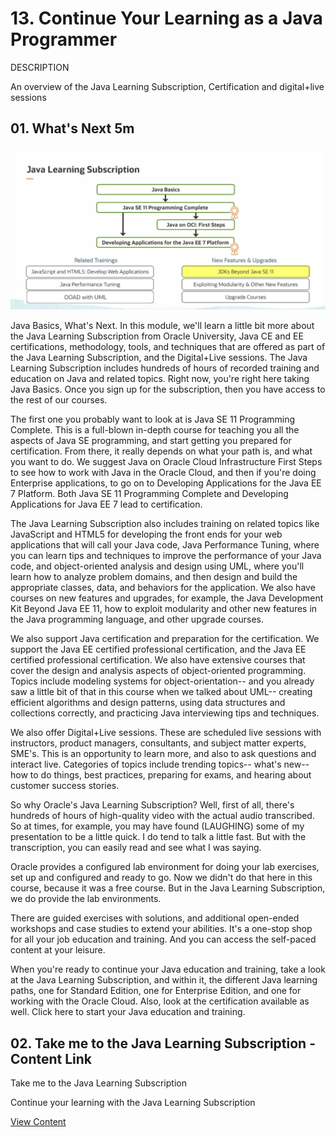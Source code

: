 # 13. Continue Your Learning as a Java Programmer

DESCRIPTION

An overview of the Java Learning Subscription, Certification and digital+live sessions

## 01. What's Next 5m

![13-Ruta](images/13-Ruta.png)

Java Basics, What's Next. In this module, we'll learn a little bit more about the Java Learning Subscription from Oracle University, Java CE and EE certifications, methodology, tools, and techniques that are offered as part of the Java Learning Subscription, and the Digital+Live sessions. The Java Learning Subscription includes hundreds of hours of recorded training and education on Java and related topics. Right now, you're right here taking Java Basics. Once you sign up for the subscription, then you have access to the rest of our courses.

The first one you probably want to look at is Java SE 11 Programming Complete. This is a full-blown in-depth course for teaching you all the aspects of Java SE programming, and start getting you prepared for certification. From there, it really depends on what your path is, and what you want to do. We suggest Java on Oracle Cloud Infrastructure First Steps to see how to work with Java in the Oracle Cloud, and then if you're doing Enterprise applications, to go on to Developing Applications for the Java EE 7 Platform. Both Java SE 11 Programming Complete and Developing Applications for Java EE 7 lead to certification.

The Java Learning Subscription also includes training on related topics like JavaScript and HTML5 for developing the front ends for your web applications that will call your Java code, Java Performance Tuning, where you can learn tips and techniques to improve the performance of your Java code, and object-oriented analysis and design using UML, where you'll learn how to analyze problem domains, and then design and build the appropriate classes, data, and behaviors for the application. We also have courses on new features and upgrades, for example, the Java Development Kit Beyond Java EE 11, how to exploit modularity and other new features in the Java programming language, and other upgrade courses.

We also support Java certification and preparation for the certification. We support the Java EE certified professional certification, and the Java EE certified professional certification. We also have extensive courses that cover the design and analysis aspects of object-oriented programming. Topics include modeling systems for object-orientation-- and you already saw a little bit of that in this course when we talked about UML-- creating efficient algorithms and design patterns, using data structures and collections correctly, and practicing Java interviewing tips and techniques.

We also offer Digital+Live sessions. These are scheduled live sessions with instructors, product managers, consultants, and subject matter experts, SME's. This is an opportunity to learn more, and also to ask questions and interact live. Categories of topics include trending topics-- what's new-- how to do things, best practices, preparing for exams, and hearing about customer success stories.

So why Oracle's Java Learning Subscription? Well, first of all, there's hundreds of hours of high-quality video with the actual audio transcribed. So at times, for example, you may have found (LAUGHING) some of my presentation to be a little quick. I do tend to talk a little fast. But with the transcription, you can easily read and see what I was saying.

Oracle provides a configured lab environment for doing your lab exercises, set up and configured and ready to go. Now we didn't do that here in this course, because it was a free course. But in the Java Learning Subscription, we do provide the lab environments.

There are guided exercises with solutions, and additional open-ended workshops and case studies to extend your abilities. It's a one-stop shop for all your job education and training. And you can access the self-paced content at your leisure.

When you're ready to continue your Java education and training, take a look at the Java Learning Subscription, and within it, the different Java learning paths, one for Standard Edition, one for Enterprise Edition, and one for working with the Oracle Cloud. Also, look at the certification available as well. Click here to start your Java education and training.

## 02. Take me to the Java Learning Subscription - Content Link

Take me to the Java Learning Subscription

Continue your learning with the Java Learning Subscription

[View Content](https://github.com/adolfodelarosades/Java/blob/master/temarios/500-Java-Oracle-University/505-Java-Explorer.md)
